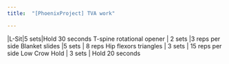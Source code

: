 ```yaml
---
title:  "[PhoenixProject] TVA work"

---
```


|L-Sit|5 sets|Hold 30 seconds
T-spine rotational opener | 2 sets |3 reps per side
Blanket slides |5 sets | 8 reps
Hip flexors triangles | 3 sets | 15 reps per side
Low Crow Hold | 3 sets | Hold 20 seconds
